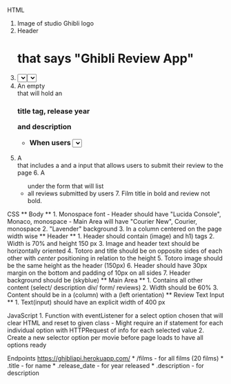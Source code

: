 HTML
1. Image of studio Ghibli logo
2. Header <h1> that says "Ghibli Review App"
3. <select> box that contains the titles of each movie availible in the API as well as a default blank section
    - Make sure the value/ class of the first <select> option is null/ nothing/ empty
4. An empty <div> that will hold an <h3> title tag, release year <p> and description <p>
    * When users <select> an option, the div will be populated/ replaced with information 
5. A <form> that includes a <text input> and a <submit> input that allows users to submit their review to the page
    6. A <ul> under the form that will list <li> all reviews submitted by users
    7. Film title in bold and review not bold.

CSS
** Body **
    1. Monospace font
        - Header should have "Lucida Console", Monaco, monospace
        - Main Area will have "Courier New", Courier, monospace
    2. "Lavender" background
    3. In a column centered on the page width wise
** Header **
    1. Header should contain (image) and h1) tags
    2. Width is 70% and height 150 px
    3. Image and header text should be horizontally oriented
    4. Totoro and title should be on opposite sides of each other with *center* positioning in relation to the height
    5. Totoro image should be the same height as the header (150px)
    6. Header should have 30px margin on the bottom and padding of 10px on all sides
    7. Header background should be (skyblue)
** Main Area **
    1. Contains all other content (select/ description div/ form/ reviews)
    2. Width should be 60%
    3. Content should be in a (column) with a (left orientation)
** Review Text Input ** 
    1. Text(input) should have an explicit width of 400 px
    
JavaScript 
    1. Function with eventListener for a select option chosen that will clear HTML and reset to given class
        - Might require an if statement for each individual option with HTTPRequest of info for each selected value
    2. Create a new selector option per movie before page loads to have all options ready
    
Endpoints
https://ghibliapi.herokuapp.com/
    * /films - for all films (20 films)
    * .title - for name
    * .release_date - for year released
    * .description - for description